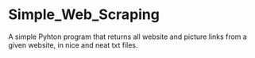 # Simple_Web_Scraping
A simple Pyhton program that returns all website and picture links from a given website, in  nice and neat txt files.

